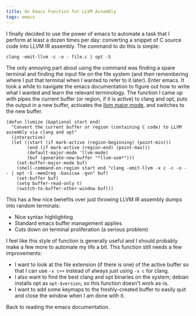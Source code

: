 ```yaml
---
title: An Emacs Function for LLVM Assembly
tags: emacs
---
```


I finally decided to use the power of emacs to automate a task that I
perform at least a dozen times per day: converting a snippet of C
source code into LLVM IR assembly.  The command to do this is simple:

~~~~~
clang -emit-llvm -c -o - file.c | opt -S
~~~~~

The only annoying part about using the command was finding a spare
terminal and finding the input file on the file system (and then
remembering where I put that terminal when I wanted to refer to it
later).  Enter emacs.  It took a while to navigate the emacs
documentation to figure out how to write what I wanted and learn the
relevant terminology.  The function I came up with pipes the current
buffer (or region, if it is active) to clang and opt, puts the output
in a new buffer, activates the
[llvm major mode](https://llvm.org/viewvc/llvm-project/llvm/trunk/utils/emacs/llvm-mode.el),
and switches to the new buffer.

~~~~~{.commonlisp}
(defun llvmize (&optional start end)
  "Convert the current buffer or region (containing C code) to LLVM assembly via clang and opt"
  (interactive)
  (let ((start (if mark-active (region-beginning) (point-min)))
        (end (if mark-active (region-end) (point-max)))
        (default-major-mode 'llvm-mode)
        (buf (generate-new-buffer "*llvm-asm*")))
    (set-buffer-major-mode buf)
    (shell-command-on-region start end "clang -emit-llvm -x c -c -o - - | opt -S -mem2reg -basicaa -gvn" buf)
    (set-buffer buf)
    (setq buffer-read-only t)
    (switch-to-buffer-other-window buf)))
~~~~~

This has a few nice benefits over just throwing LLVM IR assembly dumps
into random terminals:

 * Nice syntax highlighting
 * Standard emacs buffer management applies
 * Cuts down on terminal proliferation (a serious problem)

I feel like this style of function is generally useful and I should
probably make a few more to automate my life a bit.  This function
still needs a few improvements:

 * I want to look at the file extension (if there is one) of the
   active buffer so that I can use `-x c++` instead of always just
   using `-x c` for clang.
 * I also want to find the best clang and opt binaries on the system;
   debian installs opt as `opt-$version`, so this function doesn't
   work as-is.
 * I want to add some keymaps to the freshly-created buffer to easily
   quit and close the window when I am done with it.

Back to reading the emacs documentation.
